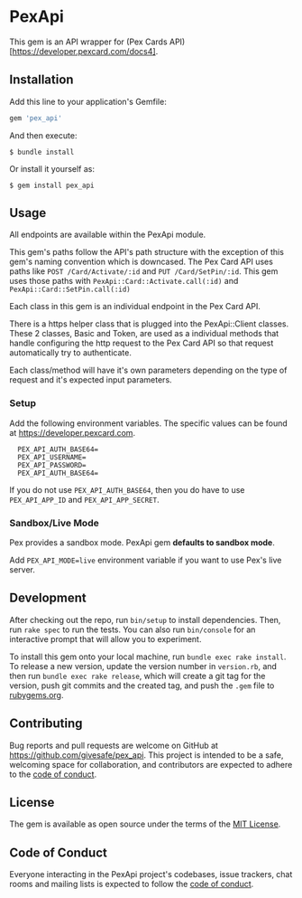 # PexApi

This gem is an API wrapper for (Pex Cards API)[https://developer.pexcard.com/docs4].

## Installation

Add this line to your application's Gemfile:

```ruby
gem 'pex_api'
```

And then execute:

    $ bundle install

Or install it yourself as:

    $ gem install pex_api

## Usage

All endpoints are available within the PexApi module. 

This gem's paths follow the API's path structure with the exception of this gem's naming convention which is downcased.
The Pex Card API uses paths like `POST /Card/Activate/:id` and `PUT /Card/SetPin/:id`. 
This gem uses those paths with `PexApi::Card::Activate.call(:id)` and `PexApi::Card::SetPin.call(:id)`

Each class in this gem is an individual endpoint in the Pex Card API. 

There is a https helper class that is plugged into the PexApi::Client classes. 
These 2 classes, Basic and Token, are used as a individual methods that handle configuring the http request to the Pex Card API so that request automatically try to authenticate.

Each class/method will have it's own parameters depending on the type of request and it's expected input parameters.

### Setup

Add the following environment variables. The specific values can be found at https://developer.pexcard.com.

```
  PEX_API_AUTH_BASE64=
  PEX_API_USERNAME=
  PEX_API_PASSWORD=
  PEX_API_AUTH_BASE64=
```

If you do not use `PEX_API_AUTH_BASE64`, then you do have to use `PEX_API_APP_ID` and `PEX_API_APP_SECRET`.

### Sandbox/Live Mode

Pex provides a sandbox mode.
PexApi gem **defaults to sandbox mode**.

Add `PEX_API_MODE=live` environment variable if you want to use Pex's live server.



## Development

After checking out the repo, run `bin/setup` to install dependencies. Then, run `rake spec` to run the tests. You can also run `bin/console` for an interactive prompt that will allow you to experiment.

To install this gem onto your local machine, run `bundle exec rake install`. To release a new version, update the version number in `version.rb`, and then run `bundle exec rake release`, which will create a git tag for the version, push git commits and the created tag, and push the `.gem` file to [rubygems.org](https://rubygems.org).

## Contributing

Bug reports and pull requests are welcome on GitHub at https://github.com/givesafe/pex_api. This project is intended to be a safe, welcoming space for collaboration, and contributors are expected to adhere to the [code of conduct](https://github.com/givesafe/pex_api/blob/master/CODE_OF_CONDUCT.md).

## License

The gem is available as open source under the terms of the [MIT License](https://opensource.org/licenses/MIT).

## Code of Conduct

Everyone interacting in the PexApi project's codebases, issue trackers, chat rooms and mailing lists is expected to follow the [code of conduct](https://github.com/givesafe/pex_api/blob/master/CODE_OF_CONDUCT.md).
